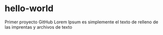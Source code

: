 # hello-world
Primer proyecto GitHub
Lorem Ipsum es simplemente el texto de relleno de las imprentas y archivos de texto
